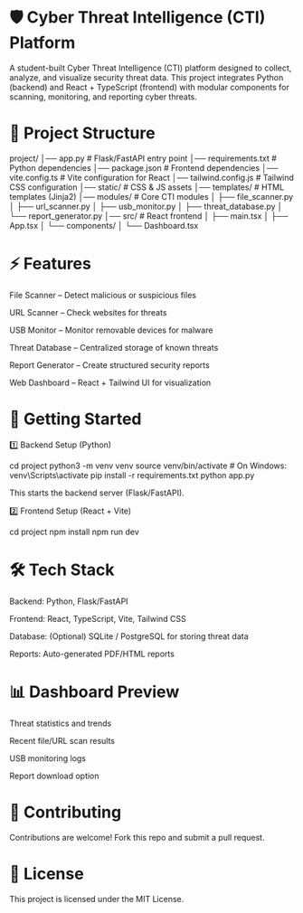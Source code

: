 # 🛡️ Cyber Threat Intelligence (CTI) Platform

A student-built Cyber Threat Intelligence (CTI) platform designed to collect, analyze, and visualize security threat data.
This project integrates Python (backend) and React + TypeScript (frontend) with modular components for scanning, monitoring, and reporting cyber threats.

# 📂 Project Structure
project/
│── app.py                  # Flask/FastAPI entry point
│── requirements.txt         # Python dependencies
│── package.json             # Frontend dependencies
│── vite.config.ts           # Vite configuration for React
│── tailwind.config.js       # Tailwind CSS configuration
│── static/                  # CSS & JS assets
│── templates/               # HTML templates (Jinja2)
│── modules/                 # Core CTI modules
│   ├── file_scanner.py
│   ├── url_scanner.py
│   ├── usb_monitor.py
│   ├── threat_database.py
│   └── report_generator.py
│── src/                     # React frontend
│   ├── main.tsx
│   ├── App.tsx
│   └── components/
│       └── Dashboard.tsx


# ⚡ Features

File Scanner – Detect malicious or suspicious files

URL Scanner – Check websites for threats

USB Monitor – Monitor removable devices for malware

Threat Database – Centralized storage of known threats

Report Generator – Create structured security reports

Web Dashboard – React + Tailwind UI for visualization

# 🚀 Getting Started

1️⃣ Backend Setup (Python)

cd project
python3 -m venv venv
source venv/bin/activate   # On Windows: venv\Scripts\activate
pip install -r requirements.txt
python app.py

This starts the backend server (Flask/FastAPI).

2️⃣ Frontend Setup (React + Vite)

cd project
npm install
npm run dev

# 🛠️ Tech Stack

Backend: Python, Flask/FastAPI

Frontend: React, TypeScript, Vite, Tailwind CSS

Database: (Optional) SQLite / PostgreSQL for storing threat data

Reports: Auto-generated PDF/HTML reports

# 📊 Dashboard Preview

Threat statistics and trends

Recent file/URL scan results

USB monitoring logs

Report download option

# 🤝 Contributing

Contributions are welcome! Fork this repo and submit a pull request.

# 📜 License

This project is licensed under the MIT License.
